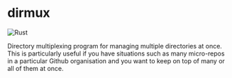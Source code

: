 # dirmux

![Rust](https://github.com/alaric/dirmux/workflows/Rust/badge.svg)

Directory multiplexing program for managing multiple directories at once. This is particularly
useful if you have situations such as many micro-repos in a particular Github organisation and you
want to keep on top of many or all of them at once.
